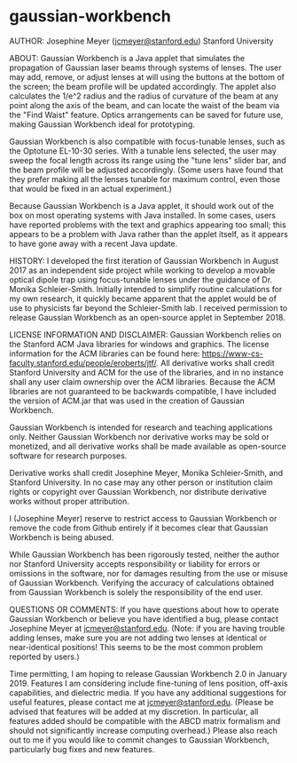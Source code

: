 # gaussian-workbench

AUTHOR:
Josephine Meyer (jcmeyer@stanford.edu)
Stanford University

ABOUT:
Gaussian Workbench is a Java applet that simulates the propagation of Gaussian laser beams through systems of lenses. The user may add, remove, or adjust lenses at will using the buttons at the bottom of the screen; the beam profile will be updated accordingly. The applet also calculates the 1/e^2 radius and the radius of curvature of the beam at any point along the axis of the beam, and can locate the waist of the beam via the "Find Waist" feature. Optics arrangements can be saved for future use, making Gaussian Workbench ideal for prototyping.

Gaussian Workbench is also compatible with focus-tunable lenses, such as the Optotune EL-10-30 series. With a tunable lens selected, the user may sweep the focal length across its range using the "tune lens" slider bar, and the beam profile will be adjusted accordingly. (Some users have found that they prefer making all the lenses tunable for maximum control, even those that would be fixed in an actual experiment.)

Because Gaussian Workbench is a Java applet, it should work out of the box on most operating systems with Java installed. In some cases, users have reported problems with the text and graphics appearing too small; this appears to be a problem with Java rather than the applet itself, as it appears to have gone away with a recent Java update.

HISTORY:
I developed the first iteration of Gaussian Workbench in August 2017 as an independent side project while working to develop a movable optical dipole trap using focus-tunable lenses under the guidance of Dr. Monika Schleier-Smith. Initially intended to simplify routine calculations for my own research, it quickly became apparent that the applet would be of use to physicists far beyond the Schleier-Smith lab. I received permission to release Gaussian Workbench as an open-source applet in September 2018.

LICENSE INFORMATION AND DISCLAIMER:
Gaussian Workbench relies on the Stanford ACM Java libraries for windows and graphics. The license information for the ACM libraries can be found here: https://www-cs-faculty.stanford.edu/people/eroberts/jtf/. All derivative works shall credit Stanford University and ACM for the use of the libraries, and in no instance shall any user claim ownership over the ACM libraries. Because the ACM libraries are not guaranteed to be backwards compatible, I have included the version of ACM.jar that was used in the creation of Gaussian Workbench.

Gaussian Workbench is intended for research and teaching applications only. Neither Gaussian Workbench nor derivative works may be sold or monetized, and all derivative works shall be made available as open-source software for research purposes.

Derivative works shall credit Josephine Meyer, Monika Schleier-Smith, and Stanford University. In no case may any other person or institution claim rights or copyright over Gaussian Workbench, nor distribute derivative works without proper attribution.

I (Josephine Meyer) reserve to restrict access to Gaussian Workbench or remove the code from Github entirely if it becomes clear that Gaussian Workbench is being abused.

While Gaussian Workbench has been rigorously tested, neither the author nor Stanford University accepts responsibility or liability for errors or omissions in the software, nor for damages resulting from the use or misuse of Gaussian Workbench. Verifying the accuracy of calculations obtained from Gaussian Workbench is solely the responsibility of the end user.

QUESTIONS OR COMMENTS:
If you have questions about how to operate Gaussian Workbench or believe you have identified a bug, please contact Josephine Meyer at jcmeyer@stanford.edu. (Note: if you are having trouble adding lenses, make sure you are not adding two lenses at identical or near-identical positions! This seems to be the most common problem reported by users.)

Time permitting, I am hoping to release Gaussian Workbench 2.0 in January 2019. Features I am considering include fine-tuning of lens position, off-axis capabilities, and dielectric media. If you have any additional suggestions for useful features, please contact me at jcmeyer@stanford.edu. (Please be advised that features will be added at my discretion. In particular, all features added should be compatible with the ABCD matrix formalism and should not significantly increase computing overhead.) Please also reach out to me if you would like to commit changes to Gaussian Workbench, particularly bug fixes and new features.


